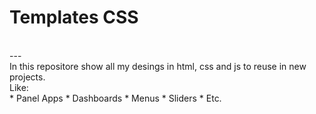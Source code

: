 # Templates CSS
<br>
---
<br>
In this repositore show all my desings in html, css and js to reuse in new projects.
<br>
Like:
<br>
*   Panel Apps
*   Dashboards
*   Menus
*   Sliders
*   Etc.